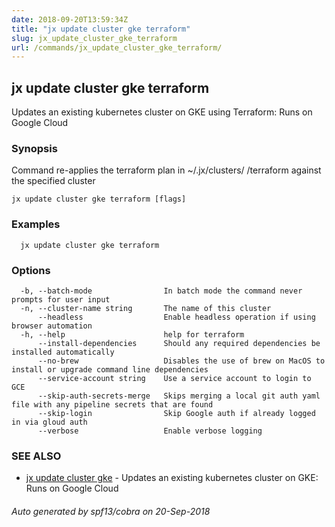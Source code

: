 ```yaml
---
date: 2018-09-20T13:59:34Z
title: "jx update cluster gke terraform"
slug: jx_update_cluster_gke_terraform
url: /commands/jx_update_cluster_gke_terraform/
---
```

## jx update cluster gke terraform

Updates an existing kubernetes cluster on GKE using Terraform: Runs on Google Cloud

### Synopsis

Command re-applies the terraform plan in ~/.jx/clusters/ <cluster>/terraform against the specified cluster

```
jx update cluster gke terraform [flags]
```

### Examples

```
  jx update cluster gke terraform
```

### Options

```
  -b, --batch-mode                In batch mode the command never prompts for user input
  -n, --cluster-name string       The name of this cluster
      --headless                  Enable headless operation if using browser automation
  -h, --help                      help for terraform
      --install-dependencies      Should any required dependencies be installed automatically
      --no-brew                   Disables the use of brew on MacOS to install or upgrade command line dependencies
      --service-account string    Use a service account to login to GCE
      --skip-auth-secrets-merge   Skips merging a local git auth yaml file with any pipeline secrets that are found
      --skip-login                Skip Google auth if already logged in via gloud auth
      --verbose                   Enable verbose logging
```

### SEE ALSO

* [jx update cluster gke](/commands/jx_update_cluster_gke/)	 - Updates an existing kubernetes cluster on GKE: Runs on Google Cloud

###### Auto generated by spf13/cobra on 20-Sep-2018
